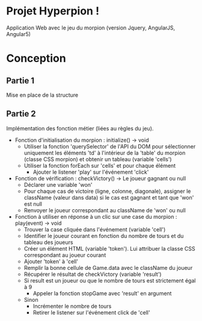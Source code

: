 # Projet Hyperpion !
Application Web avec le jeu du morpion (version Jquery, AngularJS, Angular5)

# Conception
## Partie 1
Mise en place de la structure

## Partie 2
Implémentation des fonction métier (liées au règles du jeu).

* Fonction d'initialisation du morpion : initialize() -> void
  - Utiliser la fonction 'querySelector' de l'API du DOM pour sélectionner uniquement les éléments 'td' à l'intérieur de la 'table' du morpion (classe CSS morpion) et obtenir un tableau (variable 'cells')
  - Utiliser la fonction forEach sur 'cells' et pour chaque élément
    - Ajouter le listener 'play' sur l'événement 'click'
* Fonction de vérification : checkVictory() -> Le joueur gagnant ou null
  - Déclarer une variable 'won'
  - Pour chaque cas de victoire (ligne, colonne, diagonale), assigner le className (valeur dans data) si le cas est gagnant et tant que 'won' est null
  - Renvoyer le joueur correspondant au className de 'won' ou null
* Fonction à utiliser en réponse à un clic sur une case du morpion : play(event) -> void
  - Trouver la case cliquée dans l'événement (variable 'cell')
  - Identifier le joueur courant en fonction du nombre de tours et du tableau des joueurs
  - Créer un élément HTML (variable 'token'). Lui attribuer la classe CSS correspondant au joueur courant
  - Ajouter 'token' à 'cell'
  - Remplir la bonne cellule de Game.data avec le className du joueur
  - Récupérer le résultat de checkVictory (variable 'result')
  - Si result est un joueur ou que le nombre de tours est strictement égal à 9
    - Appeler la fonction stopGame avec 'result' en argument
  - Sinon
    - Incrémenter le nombre de tours
    - Retirer le listener sur l'événement click de 'cell'
